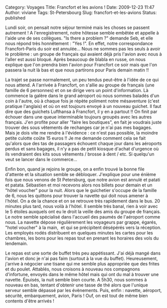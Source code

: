 Category: Voyages
Title: Francfort et les avions !
Date: 2009-12-23 11:47
Author: viviane
Tags: St-Petersbourg
Slug: francfort-et-les-avions
Status: published

Lundi soir, on pensait notre séjour terminé mais les choses se passent autrement ! A l'enregistrement, notre hôtesse semble embêtée et appelle à l'aide une de ses collègues. "Is there a problem ?" demande Seb, et elle nous répond très honnêtement : "Yes !". En effet, notre correspondance Francfort-Paris du soir est annulée... Nous ne sommes pas les seuls à avoir le problème : un groupe de français qui avaient déjà pris l'avion avec nous à l'aller est aussi bloqué. Après beaucoup de blabla en russe, on nous explique que l'on prendra bien l'avion pour Francfort ce soir mais que l'on passera la nuit là bas et que nous partirons pour Paris demain matin !!

La trajet se passe normalement, un peu tendus peut-être à l'idée de ce qui nous attend. A l'arrivée à Francfort, on s'allie au groupe de français (une famille de 6 personnes) et on se dirige vers un point d'information. Là commence la galère dans le grand aéroport où nous sommes baladés d'un coin à l'autre, où à chaque fois je répète poliment notre mésaventure (c'est pratique l'anglais) et où on est toujours envoyé à un nouveau guichet. Il faut dire que des guichets Lufthansa à Francfort, il y en a partout !! On finit par échouer dans une queue interminable toujours groupés avec les autres français. J'en profite pour aller "faire les boutiques", en fait je voudrais juste trouver des sous vêtements de rechanges car je n'ai pas mes bagages. Mais je dois vite me rendre à l'évidence : ce n'est pas possible, la moindre petite culotte coûte 15 euros !! Je me demande comment cela se fait qu'alors que des tas de passagers échouent chaque jour dans les aéroports perdus et sans bagages, il n'y a pas de petit kiosque d'achat d'urgence où ils vendraient des kits sous vêtements / brosse à dent / etc. Si quelqu'un veut se lancer dans le commerce...

Enfin bon, quand je rejoins le groupe, on a enfin trouvé la bonne file d'attente et la situation semble se débloquer. J'explique pour une énième fois que nous venons de St Petersburg, que notre avion est annulé et patati et patata. Sébastien et moi recevons alors nos billets pour demain et un "hôtel voucher" pour la nuit. Alors que le guichetier s'occupe de la famille de 6, nous les quittons pour trouver la navette qui doit nous amener à l'hôtel. On a de la chance et on se retrouve très rapidement dans le bus. 20 minutes plus tard, nous voilà à l'hôtel. Il semble très banal, rien à voir avec le 5 étoiles auxquels ont eu le droit la veille des amis du groupe de français. Le notre semble spécialisé dans l'accueil des paumés de l'aéroport comme nous. La navette dépose régulièrement les voyageurs par grappe, égarés, "hotel voucher" à la main,  et qui se précipitent désépérés vers la réception. Les employés rodés distribuent en quelques minutes les cartes pour les chambres, les bons pour les repas tout en prenant les horaires des vols du lendemain.

Le repas est une sorte de buffet très peu appétissant. J'ai déjà mangé dans l'avion et donc je n'ai pas faim (surtout à la vue du buffet). Heureusement, j'arrive à négocier une tisane qui me semble plus appropriée que des frites et du poulet. Attablés, nous croisons à nouveau nos compagnons d'infortune, envoyés dans le même hôtel mais qui ont du mal à trouver une navette. Épuisés, la nuit semble bien courte. A 5h30, nous sommes à nouveau en bas, tentant d'obtenir une tasse de thé alors que l'unique serveur semble dépassé par les évènements. Puis, enfin : navette, aéroport, sécurité, embarquement, avion, Paris ! Ouf, on est tout de même bien contents d'être arrivés !